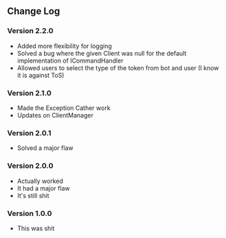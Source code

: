 ## Change Log

### Version 2.2.0
 * Added more flexibility for logging
 * Solved a bug where the given Client was null for the default implementation of ICommandHandler
 * Allowed users to select the type of the token from bot and user (I know it is against ToS)

### Version 2.1.0
 * Made the Exception Cather work
 * Updates on ClientManager 

### Version 2.0.1
* Solved a major flaw 

### Version 2.0.0
* Actually worked
* It had a major flaw
* It's still shit

### Version 1.0.0
* This was shit

